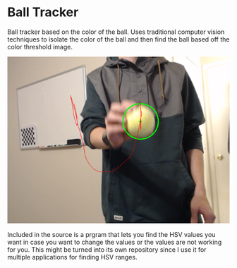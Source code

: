# Ball Tracker
Ball tracker based on the color of the ball. Uses traditional computer vision techniques to isolate the color of the ball and then find the ball based off the color threshold image.

![Ball Tracker](/data/ball_tracker.png)

Included in the source is a prgram that lets you find the HSV values you want in case you want to change the values or the values are not working for you. This might be turned into its own repository since I use it for multiple applications for finding HSV ranges.
